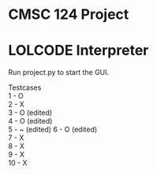# CMSC 124 Project
# LOLCODE Interpreter

Run project.py to start the GUI.

Testcases  
1 - O  
2 - X  
3 - O (edited)  
4 - O (edited)  
5 - ~ (edited)
6 - O (edited)  
7 - X  
8 - X  
9 - X  
10 - X  
